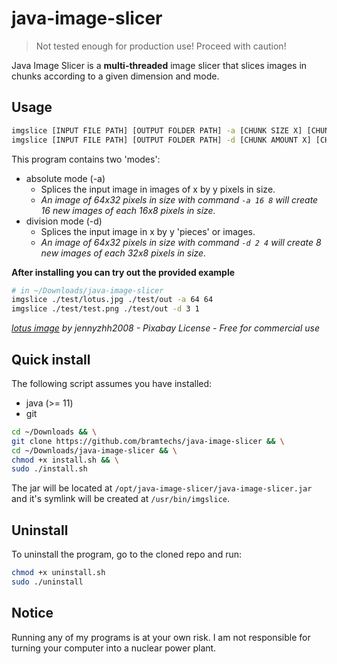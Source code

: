 # java-image-slicer

> Not tested enough for production use! Proceed with caution!

Java Image Slicer is a **multi-threaded** image slicer that slices images in chunks according to a given dimension and mode.

## Usage
```bash
imgslice [INPUT FILE PATH] [OUTPUT FOLDER PATH] -a [CHUNK SIZE X] [CHUNK SIZE Y]
imgslice [INPUT FILE PATH] [OUTPUT FOLDER PATH] -d [CHUNK AMOUNT X] [CHUNK AMOUNT Y]
```
This program contains two 'modes':
- absolute mode (-a)
    - Splices the input image in images of x by y pixels in size.
    - *An image of 64x32 pixels in size with command ```-a 16 8``` will create 16 new images of each 16x8 pixels in size.*
- division mode (-d) 
    - Splices the input image in x by y 'pieces' or images.
    - *An image of 64x32 pixels in size with command `-d 2 4` will create 8 new images of each 32x8 pixels in size.*

**After installing you can try out the provided example**

```bash
# in ~/Downloads/java-image-slicer
imgslice ./test/lotus.jpg ./test/out -a 64 64 
imgslice ./test/test.png ./test/out -d 3 1 
```
*[lotus image](https://pixabay.com/nl/photos/lotus-bloem-bloom-bloesem-978659/) by jennyzhh2008 - Pixabay License - Free for commercial use*

## Quick install
The following script assumes you have installed:
- java (>= 11)
- git

```bash
cd ~/Downloads && \
git clone https://github.com/bramtechs/java-image-slicer && \
cd ~/Downloads/java-image-slicer && \
chmod +x install.sh && \
sudo ./install.sh
```

The jar will be located at ```/opt/java-image-slicer/java-image-slicer.jar``` and it's symlink will be created at ```/usr/bin/imgslice```.

## Uninstall
To uninstall the program, go to the cloned repo and run:
```bash
chmod +x uninstall.sh
sudo ./uninstall
```

## Notice
Running any of my programs is at your own risk. I am not responsible for turning your computer into a nuclear power plant.